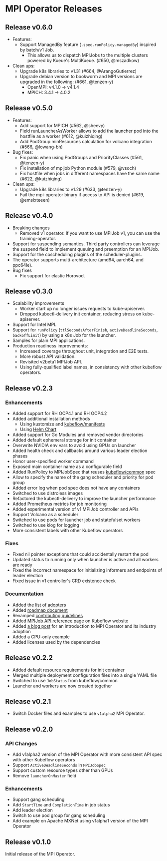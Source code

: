 # MPI Operator Releases

## Release v0.6.0
* Features:
  * Support ManagedBy feature (`.spec.runPolicy.managedBy`) inspired by batch/v1 Job.
    * This allows us to dispatch MPIJobs to the multiple clusters powered by Kueue's MultiKueue. (#650, @mszadkow)
* Clean ups:
  * Upgrade k8s libraries to v1.31 (#664, @ArangoGutierrez)
  * Upgrade debian version to bookworm and MPI versions are upgraded in the following: (#661, @tenzen-y)
    * OpenMPI: v4.1.0 -> v4.1.4
    * MPICH: 3.4.1 -> 4.0.2

## Release v0.5.0
* Features:
  * Add support for MPICH (#562, @sheevy)
  * Field runLauncherAsWorker allows to add the launcher pod into the hostfile as a worker (#612, @kuizhiqing)
  * Add PodGroup minResources calculation for volcano integration (#566, @lowang-bh)
* Bug fixes:
  * Fix panic when using PodGroups and PriorityClasses (#561, @tenzen-y)
  * Fix installation of mpijob Python module (#579, @vsoch)
  * Fix hostfile when jobs in different namespaces have the same name (#622, @kuizhiqing)
* Clean ups:
  * Upgrade k8s libraries to v1.29 (#633, @tenzen-y)
  * Fail the mpi-operator binary if access to API is denied (#619, @emsixteeen)

## Release v0.4.0
* Breaking changes
  * Removed v1 operator. If you want to use MPIJob v1, you can use the training-operator.
* Support for suspending semantics. Third party controllers can leverage the suspend field to implement queuing and preemption for an MPIJob.
* Support for the coscheduling plugins of the scheduler-plugins. 
* The operator supports multi-architecture (amd64, aarch64, and ppc64le).
* Bug fixes
  * Fix support for elastic Horovod.

## Release v0.3.0

* Scalability improvements
  * Worker start up no longer issues requests to kube-apiserver.
  * Dropped kubectl-delivery init container, reducing stress on kube-apiserver.
* Support for Intel MPI.
* Support for `runPolicy` (`ttlSecondsAfterFinish`, `activeDeadlineSeconds`, `backoffLimit`)
  by using a k8s Job for the launcher.
* Samples for plain MPI applications.
* Production readiness improvements:
  * Increased coverage throughout unit, integration and E2E tests.
  * More robust API validation.
  * Revisited v2beta1 MPIJob API.
  * Using fully-qualified label names, in consistency with other kubeflow operators.

## Release v0.2.3

### Enhancements

* Added support for RH OCP4.1 and RH OCP4.2
* Added additional installation methods
   * Using kustomize and [kubeflow/manifests](https://github.com/kubeflow/manifests)
   * Using [Helm Chart](https://github.com/kubeflow/mpi-operator/tree/master/hack/helm/mpi-operator)
* Added support for Go Modules and removed vendor directories
* Added default ephemeral storage for init container
* Overwrite NVIDIA env vars to avoid using GPUs on launcher
* Added health check and callbacks around various leader election phases
* Honor user-specified worker command
* Exposed main container name as a configurable field
* Added RunPolicy to MPIJobSpec that reuses [kubeflow/common](https://github.com/kubeflow/common) spec
* Allow to specify the name of the gang scheduler and priority for pod group
* Added error log when pod spec does not have any containers
* Switched to use distroless images
* Refactored the kubectl-delivery to improve the launcher performance
* Added Prometheus metrics for job monitoring
* Added experimental version of v1 MPIJob controller and APIs
* Support Volcano as a scheduler
* Switched to use pods for launcher job and statefulset workers
* Switched to use klog for logging
* More consistent labels with other Kubeflow operators

### Fixes

* Fixed nil pointer exceptions that could accidentally restart the pod
* Updated status to running only when launcher is active and all workers are ready
* Fixed the incorrect namespace for initializing informers and endpoints of leader election
* Fixed issue in v1 controller's CRD existence check

### Documentation

* Added the [list of adopters](https://github.com/kubeflow/mpi-operator/blob/master/ADOPTERS.md) 
* Added [roadmap document](https://github.com/kubeflow/mpi-operator/blob/master/ROADMAP.md)
* Revamped [contributing guidelines](https://github.com/kubeflow/mpi-operator/blob/master/CONTRIBUTING.md)
* Added [MPIJob API reference page](https://www.kubeflow.org/docs/reference/mpijob/) on Kubeflow website
* Added [a blog post](https://medium.com/kubeflow/introduction-to-kubeflow-mpi-operator-and-industry-adoption-296d5f2e6edc) for an introduction to MPI Operator and its industry adoption
* Added a CPU-only example
* Added licenses used by the dependencies

## Release v0.2.2

* Added default resource requirements for init container
* Merged multiple deployment configuration files into a single YAML file
* Switched to use `JobStatus` from kubeflow/common
* Launcher and workers are now created together

## Release v0.2.1

* Switch Docker files and examples to use `v1alpha2` MPI Operator.

## Release v0.2.0

### API Changes

* Add v1alpha2 version of the MPI Operator with more consistent API spec with other Kubeflow operators
* Support `ActiveDeadlineSeconds` in `MPIJobSpec`
* Support custom resource types other than GPUs
* Remove `launcherOnMaster` field

### Enhancements

* Support gang scheduling
* Add `StartTime` and `CompletionTime` in job status
* Add leader election
* Switch to use pod group for gang scheduling
* Add example on Apache MXNet using v1alpha1 version of the MPI Operator

## Release v0.1.0

Initial release of the MPI Operator.
